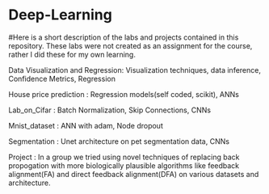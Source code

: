 # Deep-Learning
#Here is a short description of the labs and projects contained in this repository. These labs were not created as an assignment for the course, rather I did these for my own learning.

Data Visualization and Regression: Visualization techniques, data inference, Confidence Metrics, Regression

House price prediction           : Regression models(self coded, scikit), ANNs

Lab_on_Cifar                     : Batch Normalization, Skip Connections, CNNs

Mnist_dataset                    : ANN with adam, Node dropout

Segmentation                     : Unet architecture on pet segmentation data, CNNs

Project                          : In a group we tried using novel techniques of replacing back propogation with more biologically plausible algorithms like feedback alignment(FA) and 
direct feedback alignment(DFA) on various datasets and architecture.

